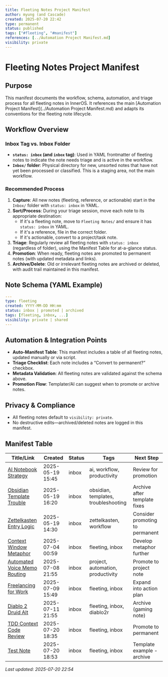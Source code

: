 ```yaml
---
title: Fleeting Notes Project Manifest
author: myung (and Cascade)
created: 2025-07-20 22:42
type: permanent
status: published
tags: ["#fleeting", "#manifest"]
references: [../Automation Project Manifest.md]
visibility: private
---
```


# Fleeting Notes Project Manifest

## Purpose
This manifest documents the workflow, schema, automation, and triage process for all fleeting notes in InnerOS. It references the main [Automation Project Manifest](../Automation Project Manifest.md) and adapts its conventions for the fleeting note lifecycle.

## Workflow Overview

### Inbox Tag vs. Inbox Folder
- **`status: inbox` (and `inbox` tag)**: Used in YAML frontmatter of fleeting notes to indicate the note needs triage and is active in the workflow.
- **`Inbox/` folder**: Physical directory for new, unsorted notes that have not yet been processed or classified. This is a staging area, not the main workflow.

### Recommended Process
1. **Capture**: All new notes (fleeting, reference, or actionable) start in the `Inbox/` folder with `status: inbox` in YAML.
2. **Sort/Process**: During your triage session, move each note to its appropriate destination:
   - If it's a fleeting note, move to `Fleeting Notes/` and ensure it has `status: inbox` in YAML.
   - If it's a reference, file in the correct folder.
   - If it's actionable, convert to a project/task note.
3. **Triage**: Regularly review all fleeting notes with `status: inbox` (regardless of folder), using the Manifest Table for at-a-glance status.
4. **Promotion**: When ready, fleeting notes are promoted to permanent notes (with updated metadata and links).
5. **Archive/Delete**: Old or irrelevant fleeting notes are archived or deleted, with audit trail maintained in this manifest.

## Note Schema (YAML Example)
```yaml
---
type: fleeting
created: YYYY-MM-DD HH:mm
status: inbox | promoted | archived
tags: [fleeting, inbox, ...]
visibility: private | shared
---
```

## Automation & Integration Points
- **Auto-Manifest Table**: This manifest includes a table of all fleeting notes, updated manually or via script.
- **Triage Checklist**: Each note includes a “Convert to permanent?” checkbox.
- **Metadata Validation**: All fleeting notes are validated against the schema above.
- **Promotion Flow**: Templater/AI can suggest when to promote or archive notes.

## Privacy & Compliance
- All fleeting notes default to `visibility: private`.
- No destructive edits—archived/deleted notes are logged in this manifest.

## Manifest Table

| Title/Link | Created | Status | Tags | Next Step |
|------------|---------|--------|------|-----------|
| [AI Notebook Strategy](fleeting-2025-05-19-ai-notebook-strategy.md) | 2025-05-19 15:45 | inbox | ai, workflow, productivity | Review for promotion |
| [Obsidian Template Trouble](fleeting-2025-05-19-obsidian-template-trouble.md) | 2025-05-19 16:20 | inbox | obsidian, templates, troubleshooting | Archive after template fixes |
| [Zettelkasten Entry Logic](fleeting-2025-05-19-zettelkasten-entry-logic.md) | 2025-05-19 14:30 | inbox | zettelkasten, workflow | Consider promoting to permanent |
| [Context Window Metaphor](fleeting-2025-07-04-context-window-metaphor-printing-paper.md) | 2025-07-04 00:59 | inbox | fleeting, inbox | Develop metaphor further |
| [Automated Voice Memo Routing](Automated%20Voice%20Memo%20Routing%20for%20Group%20or%20Person%20Comms.md) | 2025-07-08 21:55 | inbox | project, automation, productivity | Promote to project note |
| [Freelancing for Work](fleeting-2025-07-09-freelancing-for-work.md) | 2025-07-09 15:49 | inbox | fleeting, inbox | Expand into action plan |
| [Diablo 2 Druid Alt](fleeting-2025-07-11-diablo-2-druid-alt.md) | 2025-07-11 21:55 | inbox | fleeting, inbox, diablo2r | Archive (gaming note) |
| [TDD Context Code Review](fleeting-2025-07-20-tdd-context-code-review-step.md) | 2025-07-20 18:35 | inbox | fleeting, inbox | Promote to permanent |
| [Test Note](fleeting-2025-07-20-test.md) | 2025-07-20 18:53 | inbox | fleeting, inbox | Template example - archive |

*Last updated: 2025-07-20 22:54*
